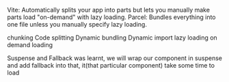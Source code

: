 Vite: Automatically splits your app into parts but lets you manually make parts load "on-demand" with lazy loading.
Parcel: Bundles everything into one file unless you manually specify lazy loading.

chunking
Code splitting
Dynamic bundling
Dynamic import
lazy loading
on demand loading


Suspense and Fallback was learnt, we will wrap our component in suspense and add fallback into that, it(that particular component) take some time to load